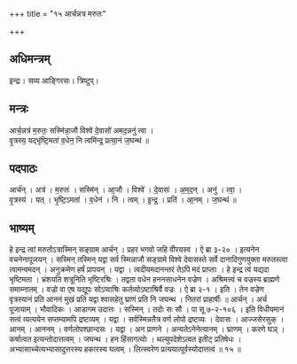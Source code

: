 +++
title = "१५ आर्चन्नत्र मरुतः"

+++
## अधिमन्त्रम्
इन्द्रः। सव्य आङ्गिरसः। त्रिष्टुप्।

## मन्त्रः
आर्च॒न्नत्र॑ म॒रुतः॒ सस्मि॑न्ना॒जौ विश्वे॑ दे॒वासो॑ अमद॒न्ननु॑ त्वा ।  
वृ॒त्रस्य॒ यद्भृ॑ष्टि॒मता॑ व॒धेन॒ नि त्वमि॑न्द्र॒ प्रत्या॒नं ज॒घन्थ॑ ॥

## पदपाठः
आर्च॑न् । अत्र॑ । म॒रुतः॑ । सस्मि॑न् । आ॒जौ । विश्वे॑ । दे॒वासः॑ । अ॒म॒द॒न् । अनु॑ । त्वा॒ ।  
वृ॒त्रस्य॑ । यत् । भृ॒ष्टि॒ऽमता॑ । व॒धेन॑ । नि । त्वम् । इ॒न्द्र॒ । प्रति॑ । आ॒नम् । ज॒घन्थ॑ ॥

## भाष्यम्
हे इन्द्र त्वां मरुतोऽत्रास्मिन् सङ्ग्राम आर्चन् । प्रहर भगवो जहि वीरयस्व । ऐ ब्रा ३-२० । इत्यनेन वचनेनापूजयन् । सस्मिन् तस्मिन् यद्वा सर्व स्मिन्नाजौ सङ्ग्रामे विश्वे देवासस्ते सर्वे दानादिगुणयुक्ता मरुतस्त्वा त्वामन्वमदन् । अनुक्रमेण हर्षं प्रापयन् । यद्वा । त्वदीयमदानन्तरं तेऽपि मदं प्राप्ताः । हे इन्द्र त्वं यद्यदा भृष्टिमता । भ्रंशयति शत्रूनिति भृष्टिरश्रिः । तद्वता वधेन हननसाधनेन वज्रेण । अश्रिमत्त्वं च वज्रस्य ब्राह्मणे समाम्नातम् । वज्रो वा एष यद्यूपः सोऽप्वाश्रिः कर्तव्योऽष्टाश्रिर्वै वज्रः । ऐ ब्रा २-१ । इति । तेन वज्रेण वृत्रस्यानं प्रति आननं मुखं प्रति यद्वा श्वासहेतु घ्राणं प्रति नि जघन्थ । नितरां प्राहार्षीः ॥ आर्चन् । अर्च पूजायाम् । भौवादिकः । आडागम उदात्तः । सस्मिन् । तदोः सः सौ । पा सू ७-२-१०६ । इति विधीयमानं सत्वं व्यत्ययेन सप्तम्यामपि द्रष्टव्यम् । यद्वा । सर्वस्मिन्नतैत्र वर्ण लोपो द्रष्टव्यः । देवासः । आज्जसेरसुक् । आनम् । आननम् । वर्णलोपश्छान्दसः । यद्वा । अन प्राणने । अन्यतेऽनेनेत्यानम् । घ्राणम् । करणे घञ् । कर्षात्वत इत्यन्तोदात्तत्वम् । जघन्थ । हन हिंसागत्योः । थल्युपदेशेऽत्वत इतीट् प्रतिषेधः । अभ्यासाच्चेत्यभ्यासादुत्तरस्य हकारस्य घत्वम् । लित्स्वरेण प्रत्ययात्पूर्वस्योदात्तत्वं ॥ १५ ॥